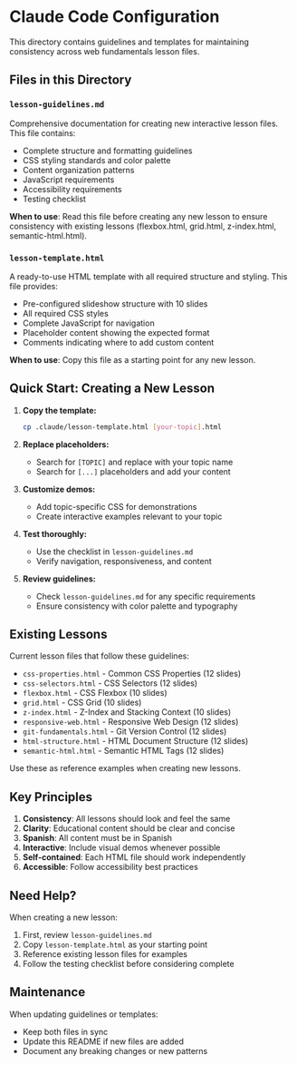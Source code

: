 # Claude Code Configuration

This directory contains guidelines and templates for maintaining consistency across web fundamentals lesson files.

## Files in this Directory

### `lesson-guidelines.md`
Comprehensive documentation for creating new interactive lesson files. This file contains:
- Complete structure and formatting guidelines
- CSS styling standards and color palette
- Content organization patterns
- JavaScript requirements
- Accessibility requirements
- Testing checklist

**When to use**: Read this file before creating any new lesson to ensure consistency with existing lessons (flexbox.html, grid.html, z-index.html, semantic-html.html).

### `lesson-template.html`
A ready-to-use HTML template with all required structure and styling. This file provides:
- Pre-configured slideshow structure with 10 slides
- All required CSS styles
- Complete JavaScript for navigation
- Placeholder content showing the expected format
- Comments indicating where to add custom content

**When to use**: Copy this file as a starting point for any new lesson.

## Quick Start: Creating a New Lesson

1. **Copy the template:**
   ```bash
   cp .claude/lesson-template.html [your-topic].html
   ```

2. **Replace placeholders:**
   - Search for `[TOPIC]` and replace with your topic name
   - Search for `[...]` placeholders and add your content

3. **Customize demos:**
   - Add topic-specific CSS for demonstrations
   - Create interactive examples relevant to your topic

4. **Test thoroughly:**
   - Use the checklist in `lesson-guidelines.md`
   - Verify navigation, responsiveness, and content

5. **Review guidelines:**
   - Check `lesson-guidelines.md` for any specific requirements
   - Ensure consistency with color palette and typography

## Existing Lessons

Current lesson files that follow these guidelines:
- `css-properties.html` - Common CSS Properties (12 slides)
- `css-selectors.html` - CSS Selectors (12 slides)
- `flexbox.html` - CSS Flexbox (10 slides)
- `grid.html` - CSS Grid (10 slides)
- `z-index.html` - Z-Index and Stacking Context (10 slides)
- `responsive-web.html` - Responsive Web Design (12 slides)
- `git-fundamentals.html` - Git Version Control (12 slides)
- `html-structure.html` - HTML Document Structure (12 slides)
- `semantic-html.html` - Semantic HTML Tags (12 slides)

Use these as reference examples when creating new lessons.

## Key Principles

1. **Consistency**: All lessons should look and feel the same
2. **Clarity**: Educational content should be clear and concise
3. **Spanish**: All content must be in Spanish
4. **Interactive**: Include visual demos whenever possible
5. **Self-contained**: Each HTML file should work independently
6. **Accessible**: Follow accessibility best practices

## Need Help?

When creating a new lesson:
1. First, review `lesson-guidelines.md`
2. Copy `lesson-template.html` as your starting point
3. Reference existing lesson files for examples
4. Follow the testing checklist before considering complete

## Maintenance

When updating guidelines or templates:
- Keep both files in sync
- Update this README if new files are added
- Document any breaking changes or new patterns
